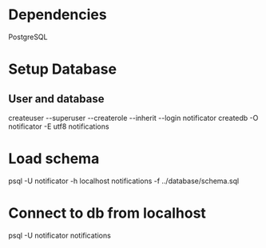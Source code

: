 
# Dependencies
PostgreSQL

# Setup Database

## User and database
createuser --superuser --createrole --inherit --login notificator
createdb -O notificator -E utf8 notifications

# Load schema
psql -U notificator -h localhost notifications -f ../database/schema.sql

# Connect to db from localhost
psql -U notificator notifications
